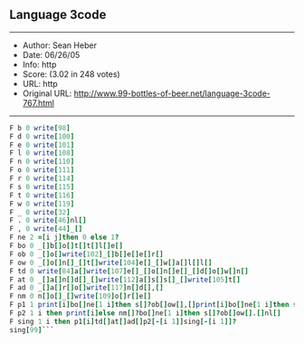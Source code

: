 
## Language 3code ##
---
- Author: Sean Heber
- Date: 06/26/05
- Info: http
- Score:  (3.02 in 248 votes)
- URL: http
- Original URL: http://www.99-bottles-of-beer.net/language-3code-767.html
---

```F a 0 write[97]
F b 0 write[98]
F d 0 write[100]
F e 0 write[101]
F l 0 write[108]
F n 0 write[110]
F o 0 write[111]
F r 0 write[114]
F s 0 write[115]
F t 0 write[116]
F w 0 write[119]
F _ 0 write[32]
F . 0 write[46]nl[]
F , 0 write[44]_[]
F ne 2 =[i j]then 0 else 1?
F bo 0 _[]b[]o[]t[]t[]l[]e[]
F ob 0 _[]o[]write[102]_[]b[]e[]e[]r[]
F ow 0 _[]o[]n[]_[]t[]write[104]e[]_[]w[]a[]l[]l[]
F td 0 write[84]a[]write[107]e[]_[]o[]n[]e[]_[]d[]o[]w[]n[]
F at 0 _[]a[]n[]d[]_[]write[112]a[]s[]s[]_[]write[105]t[]
F ad 0 _[]a[]r[]o[]write[117]n[]d[],[]
F nm 0 n[]o[]_[]write[109]o[]r[]e[]
F p1 1 print[i]bo[]ne[1 i]then s[]?ob[]ow[],[]print[i]bo[]ne[1 i]then s[]?ob[].[]
F p2 1 i then print[i]else nm[]?bo[]ne[1 i]then s[]?ob[]ow[].[]nl[]
F sing 1 i then p1[i]td[]at[]ad[]p2[-[i 1]]sing[-[i 1]]?
sing[99]```